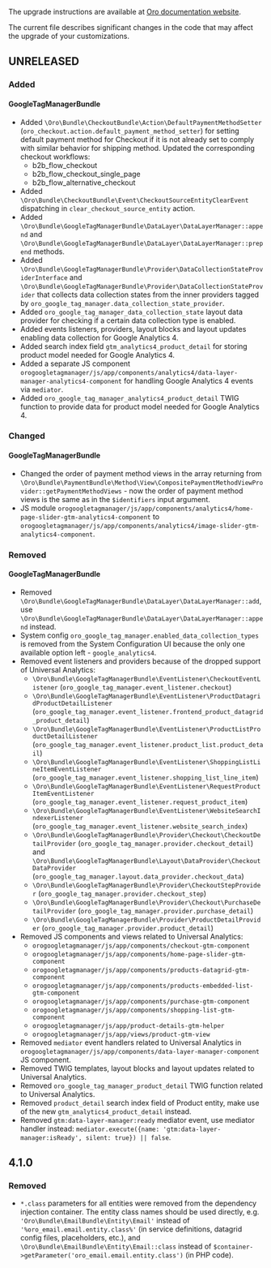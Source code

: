The upgrade instructions are available at [Oro documentation website](https://doc.oroinc.com/master/backend/setup/upgrade-to-new-version/).

The current file describes significant changes in the code that may affect the upgrade of your customizations.

## UNRELEASED

### Added

#### GoogleTagManagerBundle
* Added `\Oro\Bundle\CheckoutBundle\Action\DefaultPaymentMethodSetter` (`oro_checkout.action.default_payment_method_setter`)
  for setting default payment method for Checkout if it is not already set to comply with similar behavior for shipping method.
  Updated the corresponding checkout workflows:
  * b2b_flow_checkout
  * b2b_flow_checkout_single_page
  * b2b_flow_alternative_checkout
* Added `\Oro\Bundle\CheckoutBundle\Event\CheckoutSourceEntityClearEvent` dispatching in `clear_checkout_source_entity` action.
* Added `\Oro\Bundle\GoogleTagManagerBundle\DataLayer\DataLayerManager::append` and 
  `\Oro\Bundle\GoogleTagManagerBundle\DataLayer\DataLayerManager::prepend` methods.
* Added `\Oro\Bundle\GoogleTagManagerBundle\Provider\DataCollectionStateProviderInterface` and 
  `\Oro\Bundle\GoogleTagManagerBundle\Provider\DataCollectionStateProvider` that collects data collection states from
  the inner providers tagged by `oro_google_tag_manager.data_collection_state_provider`.
* Added `oro_google_tag_manager_data_collection_state` layout data provider for checking if a certain data collection 
  type is enabled.
* Added events listeners, providers, layout blocks and layout updates enabling data collection for Google Analytics 4.
* Added search index field `gtm_analytics4_product_detail` for storing product model needed for
  Google Analytics 4. 
* Added a separate JS component `orogoogletagmanager/js/app/components/analytics4/data-layer-manager-analytics4-component`
  for handling Google Analytics 4 events via `mediator`.
* Added `oro_google_tag_manager_analytics4_product_detail` TWIG function to provide data for product model needed for
  Google Analytics 4.

### Changed

#### GoogleTagManagerBundle
* Changed the order of payment method views in the array returning from 
  `\Oro\Bundle\PaymentBundle\Method\View\CompositePaymentMethodViewProvider::getPaymentMethodViews` - now 
  the order of payment method views is the same as in the `$identifiers` input argument.
* JS module `orogoogletagmanager/js/app/components/analytics4/home-page-slider-gtm-analytics4-component` to `orogoogletagmanager/js/app/components/analytics4/image-slider-gtm-analytics4-component`.

### Removed

#### GoogleTagManagerBundle
* Removed `\Oro\Bundle\GoogleTagManagerBundle\DataLayer\DataLayerManager::add`, use 
  `\Oro\Bundle\GoogleTagManagerBundle\DataLayer\DataLayerManager::append` instead.
* System config `oro_google_tag_manager.enabled_data_collection_types` is removed from the System Configuration UI
  because the only one available option left - `google_analytics4`.
* Removed event listeners and providers because of the dropped support of Universal Analytics:
  * `\Oro\Bundle\GoogleTagManagerBundle\EventListener\CheckoutEventListener` (`oro_google_tag_manager.event_listener.checkout`)
  * `\Oro\Bundle\GoogleTagManagerBundle\EventListener\ProductDatagridProductDetailListener` (`oro_google_tag_manager.event_listener.frontend_product_datagrid_product_detail`)
  * `\Oro\Bundle\GoogleTagManagerBundle\EventListener\ProductListProductDetailListener` (`oro_google_tag_manager.event_listener.product_list.product_detail`)
  * `\Oro\Bundle\GoogleTagManagerBundle\EventListener\ShoppingListLineItemEventListener` (`oro_google_tag_manager.event_listener.shopping_list_line_item`)
  * `\Oro\Bundle\GoogleTagManagerBundle\EventListener\RequestProductItemEventListener` (`oro_google_tag_manager.event_listener.request_product_item`)
  * `\Oro\Bundle\GoogleTagManagerBundle\EventListener\WebsiteSearchIndexerListener` (`oro_google_tag_manager.event_listener.website_search_index`)
  * `\Oro\Bundle\GoogleTagManagerBundle\Provider\Checkout\CheckoutDetailProvider` (`oro_google_tag_manager.provider.checkout_detail`) 
    and `\Oro\Bundle\GoogleTagManagerBundle\Layout\DataProvider\CheckoutDataProvider` (`oro_google_tag_manager.layout.data_provider.checkout_data`)
  * `\Oro\Bundle\GoogleTagManagerBundle\Provider\CheckoutStepProvider` (`oro_google_tag_manager.provider.checkout_step`)
  * `\Oro\Bundle\GoogleTagManagerBundle\Provider\Checkout\PurchaseDetailProvider` (`oro_google_tag_manager.provider.purchase_detail`)
  * `\Oro\Bundle\GoogleTagManagerBundle\Provider\ProductDetailProvider` (`oro_google_tag_manager.provider.product_detail`)
* Removed JS components and views related to Universal Analytics:
  * `orogoogletagmanager/js/app/components/checkout-gtm-component`
  * `orogoogletagmanager/js/app/components/home-page-slider-gtm-component`
  * `orogoogletagmanager/js/app/components/products-datagrid-gtm-component`
  * `orogoogletagmanager/js/app/components/products-embedded-list-gtm-component`
  * `orogoogletagmanager/js/app/components/purchase-gtm-component`
  * `orogoogletagmanager/js/app/components/shopping-list-gtm-component`
  * `orogoogletagmanager/js/app/product-details-gtm-helper`
  * `orogoogletagmanager/js/app/views/product-gtm-view`
* Removed `mediator` event handlers related to Universal Analytics in `orogoogletagmanager/js/app/components/data-layer-manager-component`
  JS component.
* Removed TWIG templates, layout blocks and layout updates related to Universal Analytics.
* Removed `oro_google_tag_manager_product_detail` TWIG function related to Universal Analytics.
* Removed `product_detail` search index field of Product entity, make use of the new `gtm_analytics4_product_detail` instead.
* Removed `gtm:data-layer-manager:ready` mediator event, use mediator handler instead: `mediator.execute({name: 'gtm:data-layer-manager:isReady', silent: true}) || false`.

## 4.1.0

### Removed
* `*.class` parameters for all entities were removed from the dependency injection container.
The entity class names should be used directly, e.g. `'Oro\Bundle\EmailBundle\Entity\Email'`
instead of `'%oro_email.email.entity.class%'` (in service definitions, datagrid config files, placeholders, etc.), and
`\Oro\Bundle\EmailBundle\Entity\Email::class` instead of `$container->getParameter('oro_email.email.entity.class')`
(in PHP code).
